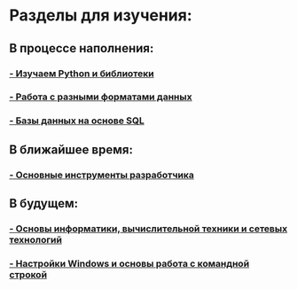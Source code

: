 # Разделы для изучения:

## В процессе наполнения:

### [- Изучаем Python и библиотеки](/study_materials/Python/Python_study_materials.md)
### [- Работа с разными форматами данных]()
### [- Базы данных на основе SQL](/study_materials/DataBase/DataBase_info.md)

## В ближайшее время:

### [- Основные инструменты разработчика]()

## В будущем:
### [- Основы информатики, вычислительной техники и сетевых технологий]()
### [- Настройки Windows и основы работа с командной строкой]() 